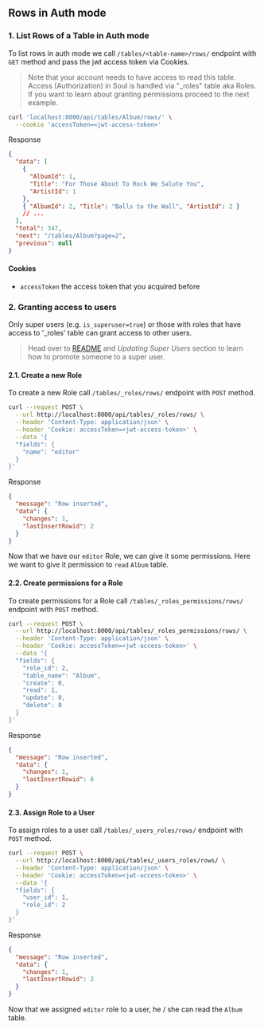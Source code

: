 ## Rows in Auth mode

### 1. List Rows of a Table in Auth mode

To list rows in auth mode we call `/tables/<table-name>/rows/` endpoint with `GET` method and pass the jwt access token via Cookies.

> Note that your account needs to have access to read this table.
> Access (Authorization) in Soul is handled via "\_roles" table aka Roles.
> If you want to learn about granting permissions proceed to the next example.

```bash
curl 'localhost:8000/api/tables/Album/rows/' \
  --cookie 'accessToken=<jwt-access-token>'
```

Response

```json
{
  "data": [
    {
      "AlbumId": 1,
      "Title": "For Those About To Rock We Salute You",
      "ArtistId": 1
    },
    { "AlbumId": 2, "Title": "Balls to the Wall", "ArtistId": 2 }
    // ...
  ],
  "total": 347,
  "next": "/tables/Album?page=2",
  "previous": null
}
```

#### Cookies

- `accessToken` the access token that you acquired before

### 2. Granting access to users

Only super users (e.g. `is_superuser=true`) or those with roles that have access to '\_roles' table can grant access to other users.

> Head over to [README](/README.md) and _Updating Super Users_ section to learn how to promote someone to a super user.

#### 2.1. Create a new Role

To create a new Role call `/tables/_roles/rows/` endpoint with `POST` method.

```bash
curl --request POST \
  --url http://localhost:8000/api/tables/_roles/rows/ \
  --header 'Content-Type: application/json' \
  --header 'Cookie: accessToken=<jwt-access-token>' \
  --data '{
  "fields": {
    "name": "editor"
  }
}'
```

Response

```json
{
  "message": "Row inserted",
  "data": {
    "changes": 1,
    "lastInsertRowid": 2
  }
}
```

Now that we have our `editor` Role, we can give it some permissions. Here we want to give it permission to `read` `Album` table.

#### 2.2. Create permissions for a Role

To create permissions for a Role call `/tables/_roles_permissions/rows/` endpoint with `POST` method.

```bash
curl --request POST \
  --url http://localhost:8000/api/tables/_roles_permissions/rows/ \
  --header 'Content-Type: application/json' \
  --header 'Cookie: accessToken=<jwt-access-token>' \
  --data '{
  "fields": {
    "role_id": 2,
    "table_name": "Album",
    "create": 0,
    "read": 1,
    "update": 0,
    "delete": 0
  }
}'
```

Response

```json
{
  "message": "Row inserted",
  "data": {
    "changes": 1,
    "lastInsertRowid": 6
  }
}
```

#### 2.3. Assign Role to a User

To assign roles to a user call `/tables/_users_roles/rows/` endpoint with `POST` method.

```bash
curl --request POST \
  --url http://localhost:8000/api/tables/_users_roles/rows/ \
  --header 'Content-Type: application/json' \
  --header 'Cookie: accessToken=<jwt-access-token>' \
  --data '{
  "fields": {
    "user_id": 1,
    "role_id": 2
  }
}'
```

Response

```json
{
  "message": "Row inserted",
  "data": {
    "changes": 1,
    "lastInsertRowid": 2
  }
}
```

Now that we assigned `editor` role to a user, he / she can read the `Album` table.
